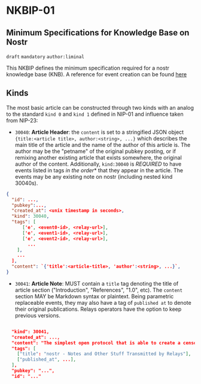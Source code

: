 # NKBIP-01
## Minimum Specifications for Knowledge Base on Nostr

`draft` `mandatory` `author:liminal`

This NKBIP defines the minimum specification required for a nostr knowledge base  (KNB). A reference for event creation can be found [here](https://github.com/limina1/upload_files/blob/main/src/upload.ts)

## Kinds
The most basic article can be constructed through two kinds with an analog to the standard `kind 0` and `kind 1` defined in NIP-01 and influence taken from NIP-23: 

- `30040`: **Article Header**: the `content` is set to a stringified JSON object `{title:<article title>, author:<string>, ...}` which describes the main title of the article and the name of the author of this article is. The author may be the "petname" of the original pubkey posting, or if remixing another existing article that exists somewhere, the original author of the content. Additionally, `kind:30040` is *REQUIRED* to have events listed in tags *in the order** that they appear in the article. The events may be any existing note on nostr (including nested kind 30040s).

```json
{
  "id": ...,
  "pubkey":...,
  "created_at": <unix timestamp in seconds>,
  "kind": 30040,
  "tags": [
      ['e', <event0-id>, <relay-url>],
      ['e', <event1-id>, <relay-url>],
      ['e', <event2-id>, <relay-url>],
        ...
    ],
    ...
  ],
  "content": `{'title':<article-title>, 'author':<string>, ...}`,
}
```

- `30041`: **Article Note**: MUST contain a `title` tag denoting the title of article section ("Introduction", "References", "1.0", etc). The `content` section MAY be Markdown syntax or plaintext. Being parametric replaceable events, they may also have a tag of `published at` to denote their original publications. Relays operators have the option to keep previous versions.

```json

  "kind": 30041,
  "created_at": ...,
  "content": "The simplest open protocol that is able to create a censorship-resistant global "social" network once and for all.\n\nIt doesn't rely on any trusted central server, hence it is resilient; it is based on cryptographic keys and signatures, so it is tamperproof; it does not rely on P2P techniques, and therefore it works."
  "tags": [
    ["title": "nostr - Notes and Other Stuff Transmitted by Relays"],
    ["published_at", ...],
  ],
  "pubkey": "...",
  "id": "..."

```
